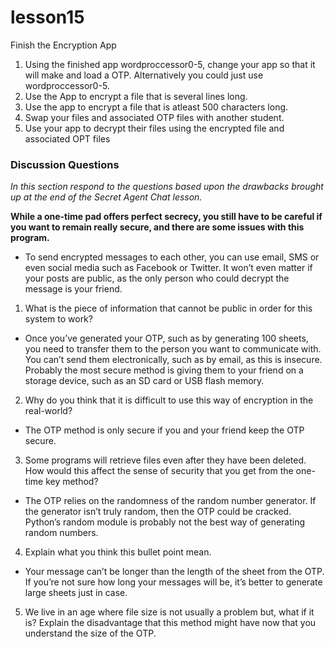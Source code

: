 # lesson15
Finish the Encryption App

1. Using the finished app wordproccessor0-5, change your app so that it will make and load a OTP.  Alternatively you could just use wordproccessor0-5.
2. Use the App to encrypt a file that is several lines long.
3. Use the app to encrypt a file that is atleast 500 characters long.
4. Swap your files and associated OTP files with another student.
5. Use your app to decrypt their files using the encrypted file and associated OPT files

### Discussion Questions  
*In this section respond to the questions based upon the drawbacks brought up at the end of the Secret Agent Chat lesson.*

**While a one-time pad offers perfect secrecy, you still have to be careful if you want to remain really secure, and there are some issues with this program.**  
* To send encrypted messages to each other, you can use email, SMS or even social media such as Facebook or Twitter. It won’t even matter if your posts are public, as the only person who could decrypt the message is your friend.
1. What is the piece of information that cannot be public in order for this system to work?
* Once you’ve generated your OTP, such as by generating 100 sheets, you need to transfer them to the person you want to communicate with. You can’t send them electronically, such as by email, as this is insecure. Probably the most secure method is giving them to your friend on a storage device, such as an SD card or USB flash memory.
2. Why do you think that it is difficult to use this way of encryption in the real-world?
* The OTP method is only secure if you and your friend keep the OTP secure.
3. Some programs will retrieve files even after they have been deleted.  How would this affect the sense of security that you get from the one-time key method?
* The OTP relies on the randomness of the random number generator. If the generator isn’t truly random, then the OTP could be cracked. Python’s random module is probably not the best way of generating random numbers.
4. Explain what you think this bullet point mean.
* Your message can’t be longer than the length of the sheet from the OTP. If you’re not sure how long your messages will be, it’s better to generate large sheets just in case.
5. We live in an age where file size is not usually a problem but, what if it is?  Explain the disadvantage that this method might have now that you understand the size of the OTP.

